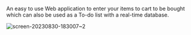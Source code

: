 An easy to use Web application to enter your items to cart to be bought which can also be used as a To-do list with a real-time database.



![screen-20230830-183007~2](https://github.com/Dauntlesshokage/To-Buy_Application/assets/30351895/ad9d7895-21ca-4c92-be87-4cd3ca70c875)

